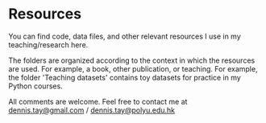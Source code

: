 # Resources
You can find code, data files, and other relevant resources I use in my teaching/research here.

The folders are organized according to the context in which the resources are used. For example, a book, other publication, or teaching. For example, the folder 
'Teaching datasets' contains toy datasets for practice in my Python courses.

All comments are welcome. Feel free to contact me at dennis.tay@gmail.com / dennis.tay@polyu.edu.hk
